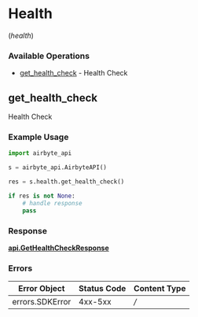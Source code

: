 # Health
(*health*)

### Available Operations

* [get_health_check](#get_health_check) - Health Check

## get_health_check

Health Check

### Example Usage

```python
import airbyte_api

s = airbyte_api.AirbyteAPI()

res = s.health.get_health_check()

if res is not None:
    # handle response
    pass

```


### Response

**[api.GetHealthCheckResponse](../../api/gethealthcheckresponse.md)**
### Errors

| Error Object    | Status Code     | Content Type    |
| --------------- | --------------- | --------------- |
| errors.SDKError | 4xx-5xx         | */*             |
